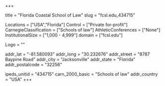 
+++

title = "Florida Coastal School of Law"
slug = "fcsl.edu_434715"

Locations = ["USA","Florida"]
Control = ["Private for-profit"]
CarnegieClassification = ["Schools of law"]
AthleticConferences = ["None"]
InstitutionalSize = ["1,000 - 4,999"]
domain = ["fcsl.edu"]

Logo = ""

addr_lat = "-81.580093"
addr_long = "30.232676"
addr_street = "8787 Baypine Road"
addr_city = "Jacksonville"
addr_state = "Florida"
addr_postalcode = "32256"

ipeds_unitid = "434715"
carn_2000_basic = "Schools of law"
addr_country = "USA"
+++
    
